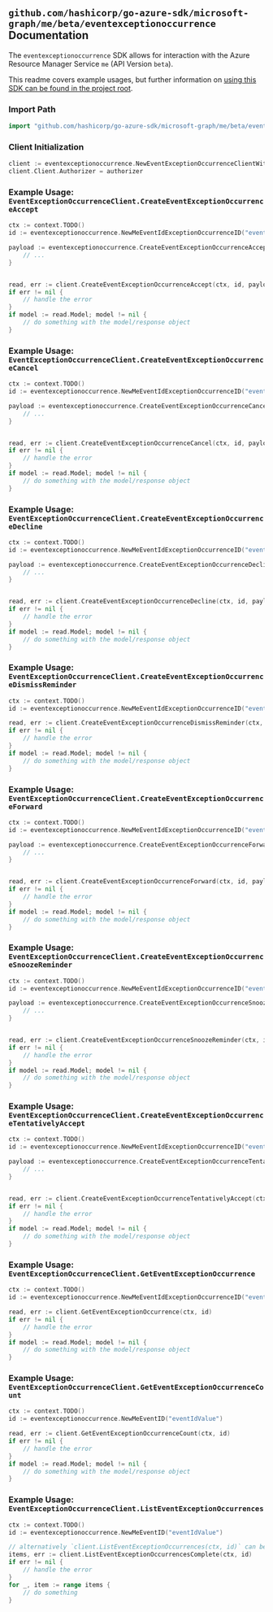 
## `github.com/hashicorp/go-azure-sdk/microsoft-graph/me/beta/eventexceptionoccurrence` Documentation

The `eventexceptionoccurrence` SDK allows for interaction with the Azure Resource Manager Service `me` (API Version `beta`).

This readme covers example usages, but further information on [using this SDK can be found in the project root](https://github.com/hashicorp/go-azure-sdk/tree/main/docs).

### Import Path

```go
import "github.com/hashicorp/go-azure-sdk/microsoft-graph/me/beta/eventexceptionoccurrence"
```


### Client Initialization

```go
client := eventexceptionoccurrence.NewEventExceptionOccurrenceClientWithBaseURI("https://management.azure.com")
client.Client.Authorizer = authorizer
```


### Example Usage: `EventExceptionOccurrenceClient.CreateEventExceptionOccurrenceAccept`

```go
ctx := context.TODO()
id := eventexceptionoccurrence.NewMeEventIdExceptionOccurrenceID("eventIdValue", "eventId1Value")

payload := eventexceptionoccurrence.CreateEventExceptionOccurrenceAcceptRequest{
	// ...
}


read, err := client.CreateEventExceptionOccurrenceAccept(ctx, id, payload)
if err != nil {
	// handle the error
}
if model := read.Model; model != nil {
	// do something with the model/response object
}
```


### Example Usage: `EventExceptionOccurrenceClient.CreateEventExceptionOccurrenceCancel`

```go
ctx := context.TODO()
id := eventexceptionoccurrence.NewMeEventIdExceptionOccurrenceID("eventIdValue", "eventId1Value")

payload := eventexceptionoccurrence.CreateEventExceptionOccurrenceCancelRequest{
	// ...
}


read, err := client.CreateEventExceptionOccurrenceCancel(ctx, id, payload)
if err != nil {
	// handle the error
}
if model := read.Model; model != nil {
	// do something with the model/response object
}
```


### Example Usage: `EventExceptionOccurrenceClient.CreateEventExceptionOccurrenceDecline`

```go
ctx := context.TODO()
id := eventexceptionoccurrence.NewMeEventIdExceptionOccurrenceID("eventIdValue", "eventId1Value")

payload := eventexceptionoccurrence.CreateEventExceptionOccurrenceDeclineRequest{
	// ...
}


read, err := client.CreateEventExceptionOccurrenceDecline(ctx, id, payload)
if err != nil {
	// handle the error
}
if model := read.Model; model != nil {
	// do something with the model/response object
}
```


### Example Usage: `EventExceptionOccurrenceClient.CreateEventExceptionOccurrenceDismissReminder`

```go
ctx := context.TODO()
id := eventexceptionoccurrence.NewMeEventIdExceptionOccurrenceID("eventIdValue", "eventId1Value")

read, err := client.CreateEventExceptionOccurrenceDismissReminder(ctx, id)
if err != nil {
	// handle the error
}
if model := read.Model; model != nil {
	// do something with the model/response object
}
```


### Example Usage: `EventExceptionOccurrenceClient.CreateEventExceptionOccurrenceForward`

```go
ctx := context.TODO()
id := eventexceptionoccurrence.NewMeEventIdExceptionOccurrenceID("eventIdValue", "eventId1Value")

payload := eventexceptionoccurrence.CreateEventExceptionOccurrenceForwardRequest{
	// ...
}


read, err := client.CreateEventExceptionOccurrenceForward(ctx, id, payload)
if err != nil {
	// handle the error
}
if model := read.Model; model != nil {
	// do something with the model/response object
}
```


### Example Usage: `EventExceptionOccurrenceClient.CreateEventExceptionOccurrenceSnoozeReminder`

```go
ctx := context.TODO()
id := eventexceptionoccurrence.NewMeEventIdExceptionOccurrenceID("eventIdValue", "eventId1Value")

payload := eventexceptionoccurrence.CreateEventExceptionOccurrenceSnoozeReminderRequest{
	// ...
}


read, err := client.CreateEventExceptionOccurrenceSnoozeReminder(ctx, id, payload)
if err != nil {
	// handle the error
}
if model := read.Model; model != nil {
	// do something with the model/response object
}
```


### Example Usage: `EventExceptionOccurrenceClient.CreateEventExceptionOccurrenceTentativelyAccept`

```go
ctx := context.TODO()
id := eventexceptionoccurrence.NewMeEventIdExceptionOccurrenceID("eventIdValue", "eventId1Value")

payload := eventexceptionoccurrence.CreateEventExceptionOccurrenceTentativelyAcceptRequest{
	// ...
}


read, err := client.CreateEventExceptionOccurrenceTentativelyAccept(ctx, id, payload)
if err != nil {
	// handle the error
}
if model := read.Model; model != nil {
	// do something with the model/response object
}
```


### Example Usage: `EventExceptionOccurrenceClient.GetEventExceptionOccurrence`

```go
ctx := context.TODO()
id := eventexceptionoccurrence.NewMeEventIdExceptionOccurrenceID("eventIdValue", "eventId1Value")

read, err := client.GetEventExceptionOccurrence(ctx, id)
if err != nil {
	// handle the error
}
if model := read.Model; model != nil {
	// do something with the model/response object
}
```


### Example Usage: `EventExceptionOccurrenceClient.GetEventExceptionOccurrenceCount`

```go
ctx := context.TODO()
id := eventexceptionoccurrence.NewMeEventID("eventIdValue")

read, err := client.GetEventExceptionOccurrenceCount(ctx, id)
if err != nil {
	// handle the error
}
if model := read.Model; model != nil {
	// do something with the model/response object
}
```


### Example Usage: `EventExceptionOccurrenceClient.ListEventExceptionOccurrences`

```go
ctx := context.TODO()
id := eventexceptionoccurrence.NewMeEventID("eventIdValue")

// alternatively `client.ListEventExceptionOccurrences(ctx, id)` can be used to do batched pagination
items, err := client.ListEventExceptionOccurrencesComplete(ctx, id)
if err != nil {
	// handle the error
}
for _, item := range items {
	// do something
}
```
